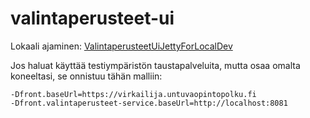 # valintaperusteet-ui

Lokaali ajaminen: [ValintaperusteetUiJettyForLocalDev](src/test/java/fi/vm/sade/valintaperusteet/ValintaperusteetUiJettyForLocalDev.java)

Jos haluat käyttää testiympäristön taustapalveluita, mutta osaa omalta koneeltasi, se onnistuu
tähän malliin:
```
-Dfront.baseUrl=https://virkailija.untuvaopintopolku.fi
-Dfront.valintaperusteet-service.baseUrl=http://localhost:8081
```
